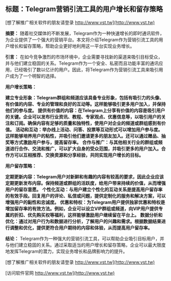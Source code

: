 ## **标题：Telegram营销引流工具的用户增长和留存策略**

[想了解推广相关软件的朋友请登录 http://www.vst.tw](http://www.vst.tw)

**摘要：**
随着社交媒体的不断发展，Telegram作为一种快速增长的即时通讯软件，为企业提供了一个强大的营销平台。本文将介绍Telegram作为营销引流工具的用户增长和留存策略，帮助企业更好地利用这一平台实现业务增长。

**引言：**
在如今竞争激烈的市场环境中，企业需要寻找新的渠道来吸引目标受众，并与他们建立稳固的关系。Telegram作为一个安全、私密而且功能丰富的通讯应用，已经吸引了数以亿计的用户。因此，将Telegram作为营销引流工具来吸引用户成为了一个明智的选择。

**用户增长策略：**

**建立专业形象：Telegram群组和频道应该具备专业形象，包括有吸引力的头像、有价值的内容、专业的管理和良好的互动等。这样能够吸引更多用户加入，并保持他们的参与度。**
**提供有价值的内容：在Telegram上分享有价值的内容是吸引用户的关键。企业可以发布行业资讯、教程、专家观点、优惠信息等，以吸引用户的关注和订阅。确保内容有足够的质量和独特性，使用户对企业的频道或群组感到有价值。**
**活动和互动：举办线上活动、问答、投票等互动形式可以增加用户参与度。这样能够培养用户的粘性，并吸引他们邀请更多的朋友加入。还可以通过赠品、抽奖等方式激励用户参与，提高留存率。**
**合作与推广：与其他相关行业的群组或频道进行合作、交流和推广，可以扩大自身的受众范围，并吸引更多的用户加入。合作方可以互相推荐、交换资源和分享经验，共同实现用户增长的目标。**

**用户留存策略：**

**定期更新内容：Telegram用户对新鲜和有趣的内容有较高的要求，因此企业应该定期更新发布内容。保持频道或群组的活跃度，给用户带来持续的价值，从而增强用户的留存意愿。**
**个性化互动：与用户建立个性化的互动关系是提高用户留存率的有效手段。回复用户的评论、私信或问题，提供定制化的服务和解决方案，可以增强用户的黏性和忠诚度。**
**优惠和特权：为Telegram用户提供独家优惠和特权是增加留存率的有效方法。例如，企业可以设立VIP群组或频道，向VIP用户提供专属的折扣、优先购买权等福利，这样能够激励用户继续留在平台上。**
**数据分析和优化：通过对用户行为和数据进行分析，了解用户的兴趣和需求。根据数据结果进行调整和优化，提供更符合用户期待的内容和体验，从而提高用户留存率。**

**结论：**
Telegram作为一种强大的营销引流工具，可以帮助企业吸引目标用户，并与他们建立稳固的关系。通过采取适当的用户增长和留存策略，企业可以最大限度地发挥Telegram的潜力，实现业务增长和品牌影响力的提升。

[想了解推广相关软件的朋友请登录 http://www.vst.tw](http://www.vst.tw)


[访问软件官网 http://www.vst.tw](http://www.vst.tw)
